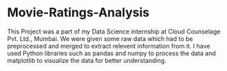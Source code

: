 # Movie-Ratings-Analysis
This Project was a part of my Data Science internship at Cloud Counselage Pvt. Ltd., Mumbai. We were given some raw data which had to be preprocessed and merged to extract relevent information from it. I have used Python libraries such as pandas and numpy to process the data and matplotlib to visualize the data for better understanding.

